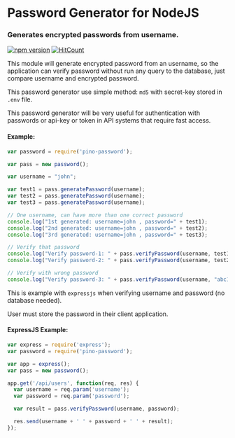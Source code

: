 # Password Generator for NodeJS
### Generates encrypted passwords from username.

[![npm version](https://badge.fury.io/js/pino-password.svg)](https://badge.fury.io/js/pino-password) [![HitCount](http://hits.dwyl.com/piepin/password-generator.svg)](http://hits.dwyl.com/piepin/password-generator)

This module will generate encrypted password from an username, so the application can verify password without run any query to the database, just compare username and encrypted password.

This password generator use simple method: `md5` with secret-key stored in `.env` file.

This password generator will be very useful for authentication with passwords or api-key or token in API systems that require fast access.

#### Example:
```javascript
var password = require('pino-password');

var pass = new password();

var username = "john";

var test1 = pass.generatePassword(username);
var test2 = pass.generatePassword(username);
var test3 = pass.generatePassword(username);

// One username, can have more than one correct password
console.log("1st generated: username=john , password=" + test1);
console.log("2nd generated: username=john , password=" + test2);
console.log("3rd generated: username=john , password=" + test3);

// Verify that password
console.log("Verify password-1: " + pass.verifyPassword(username, test1));
console.log("Verify password-2: " + pass.verifyPassword(username, test2));

// Verify with wrong password 
console.log("Verify password-3: " + pass.verifyPassword(username, "abc123"));

```

This is example with `expressjs` when verifying username and password (no database needed).

User must store the password in their client application.

#### ExpressJS Example:
```javascript
var express = require('express');
var password = require('pino-password');

var app = express();
var pass = new password();

app.get('/api/users', function(req, res) {
  var username = req.param('username');
  var password = req.param('password');

  var result = pass.verifyPassword(username, password);

  res.send(username + ' ' + password + ' ' + result);
});

```


